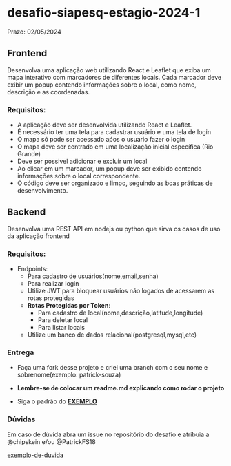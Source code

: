 # desafio-siapesq-estagio-2024-1

Prazo: 02/05/2024
## Frontend

Desenvolva uma aplicação web utilizando React e Leaflet que exiba um mapa interativo com marcadores de diferentes locais. Cada marcador deve exibir um popup contendo informações sobre o local, como nome, descrição e as coordenadas.

### Requisitos:

* A aplicação deve ser desenvolvida utilizando React e Leaflet.
* É necessário ter uma tela para cadastrar usuário e uma tela de login
* O mapa só pode ser acessado aṕos o usuario fazer o login
* O mapa deve ser centrado em uma localização inicial específica (Rio Grande)
* Deve ser possivel adicionar e excluir um local
* Ao clicar em um marcador, um popup deve ser exibido contendo informações sobre o local correspondente.
* O código deve ser organizado e limpo, seguindo as boas práticas de desenvolvimento.

## Backend 
  Desenvolva uma REST API em nodejs ou python que sirva os casos de uso da aplicação frontend
### Requisitos:
* Endpoints:
  * Para cadastro de usuários(nome,email,senha)
  * Para realizar login
  * Utilize JWT para bloquear usuários não logados de acessarem as rotas protegidas
  * **Rotas Protegidas por Token**:
    * Para cadastro de local(nome,descrição,latitude,longitude)
    * Para deletar local
    * Para listar locais
  * Utilize um banco de dados relacional(postgresql,mysql,etc)

### Entrega
* Faça uma fork desse projeto e criei uma branch com o seu nome e sobrenome(exemplo: patrick-souza)

* **Lembre-se de colocar um readme.md explicando como rodar o projeto** 

* Siga o padrão do [**EXEMPLO**](https://github.com/PatrickFS18/desafio-siapesq-estagio-2024-1)
  
### Dúvidas
Em caso de dúvida abra um issue no repositório do desafio e atribuia a @chipskein e/ou @PatrickFS18

[exemplo-de-duvida](https://github.com/siapesq/desafio-siapesq-estagio-2024-1/issues/2)






